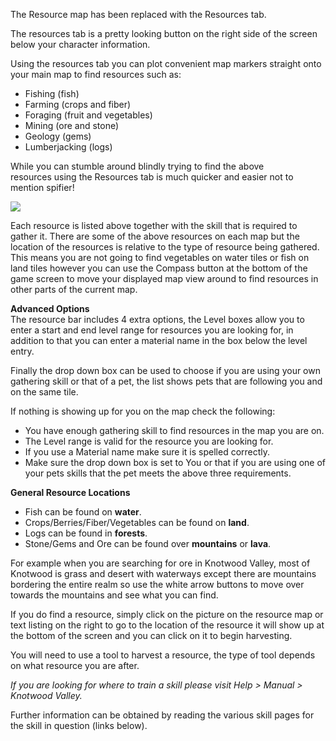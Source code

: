 ---
---
The Resource map has been replaced with the Resources tab.

The resources tab is a pretty looking button on the right side of the screen below your character information.

Using the resources tab you can plot convenient map markers straight onto your main map to find resources such as:

*   Fishing (fish)
*   Farming (crops and fiber)
*   Foraging (fruit and vegetables)
*   Mining (ore and stone)
*   Geology (gems)
*   Lumberjacking (logs)

While you can stumble around blindly trying to find the above resources using the Resources tab is much quicker and easier not to mention spifier!

![](http://www.forlornonline.com/images/resourcebar3.jpg?x=1)

Each resource is listed above together with the skill that is required to gather it. There are some of the above resources on each map but the location of the resources is relative to the type of resource being gathered. This means you are not going to find vegetables on water tiles or fish on land tiles however you can use the Compass button at the bottom of the game screen to move your displayed map view around to find resources in other parts of the current map.

**Advanced Options**  
The resource bar includes 4 extra options, the Level boxes allow you to enter a start and end level range for resources you are looking for, in addition to that you can enter a material name in the box below the level entry.

Finally the drop down box can be used to choose if you are using your own gathering skill or that of a pet, the list shows pets that are following you and on the same tile.

If nothing is showing up for you on the map check the following:

*   You have enough gathering skill to find resources in the map you are on.
*   The Level range is valid for the resource you are looking for.
*   If you use a Material name make sure it is spelled correctly.
*   Make sure the drop down box is set to You or that if you are using one of your pets skills that the pet meets the above three requirements.

**General Resource Locations**

*   Fish can be found on **water**.
*   Crops/Berries/Fiber/Vegetables can be found on **land**.
*   Logs can be found in **forests**.
*   Stone/Gems and Ore can be found over **mountains** or **lava**.

For example when you are searching for ore in Knotwood Valley, most of Knotwood is grass and desert with waterways except there are mountains bordering the entire realm so use the white arrow buttons to move over towards the mountains and see what you can find.

If you do find a resource, simply click on the picture on the resource map or text listing on the right to go to the location of the resource it will show up at the bottom of the screen and you can click on it to begin harvesting.

You will need to use a tool to harvest a resource, the type of tool depends on what resource you are after.

_If you are looking for where to train a skill please visit Help > Manual > Knotwood Valley._

Further information can be obtained by reading the various skill pages for the skill in question (links below).